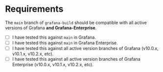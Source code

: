 # Requirements

The `main` branch of `grafana-build` should be compatible with all active versions of Grafana **and Grafana-Enterprise**.

* [ ] I have tested this against `main` in Grafana.
* [ ] I have tested this against `main` in Grafana Enterprise.
* [ ] I have tested this against all active version branches of Grafana (v10.0.x, v10.1.x, v10.2.x, etc).
* [ ] I have tested this against all active version branches of Grafana Enterprise (v10.0.x, v10.1.x, v10.2.x, etc).
